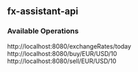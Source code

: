 
## fx-assistant-api

### Available Operations

http://localhost:8080/exchangeRates/today
http://localhost:8080/buy/EUR/USD/10
http://localhost:8080/sell/EUR/USD/10
